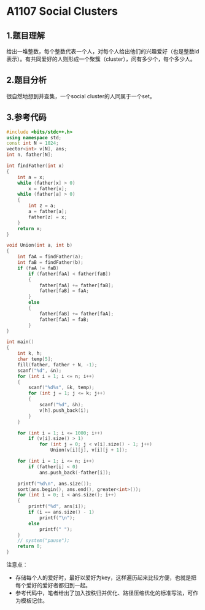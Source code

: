 # A1107 Social Clusters

## 1.题目理解
给出一堆整数，每个整数代表一个人，对每个人给出他们的兴趣爱好（也是整数id表示）。有共同爱好的人则形成一个聚簇（cluster），问有多少个，每个多少人。

## 2.题目分析
很自然地想到并查集，一个social cluster的人同属于一个set。

## 3.参考代码
```cpp
#include <bits/stdc++.h>
using namespace std;
const int N = 1024;
vector<int> v[N], ans;
int n, father[N];

int findFather(int x)
{
    int a = x;
    while (father[x] > 0)
        x = father[x];
    while (father[a] > 0)
    {
        int z = a;
        a = father[a];
        father[z] = x;
    }
    return x;
}

void Union(int a, int b)
{
    int faA = findFather(a);
    int faB = findFather(b);
    if (faA != faB)
        if (father[faA] < father[faB])
        {
            father[faA] += father[faB];
            father[faB] = faA;
        }
        else
        {
            father[faB] += father[faA];
            father[faA] = faB;
        }
}

int main()
{
    int k, h;
    char temp[5];
    fill(father, father + N, -1);
    scanf("%d", &n);
    for (int i = 1; i <= n; i++)
    {
        scanf("%d%s", &k, temp);
        for (int j = 1; j <= k; j++)
        {
            scanf("%d", &h);
            v[h].push_back(i);
        }
    }

    for (int i = 1; i <= 1000; i++)
        if (v[i].size() > 1)
            for (int j = 0; j < v[i].size() - 1; j++)
                Union(v[i][j], v[i][j + 1]);

    for (int i = 1; i <= n; i++)
        if (father[i] < 0)
            ans.push_back(-father[i]);

    printf("%d\n", ans.size());
    sort(ans.begin(), ans.end(), greater<int>());
    for (int i = 0; i < ans.size(); i++)
    {
        printf("%d", ans[i]);
        if (i == ans.size() - 1)
            printf("\n");
        else
            printf(" ");
    }
    // system("pause");
    return 0;
}
```
注意点：
- 存储每个人的爱好时，最好以爱好为key，这样遍历起来比较方便，也就是把每个爱好的爱好者都归到一起。
- 参考代码中，笔者给出了加入按秩归并优化、路径压缩优化的标准写法，可作为模板记住。
